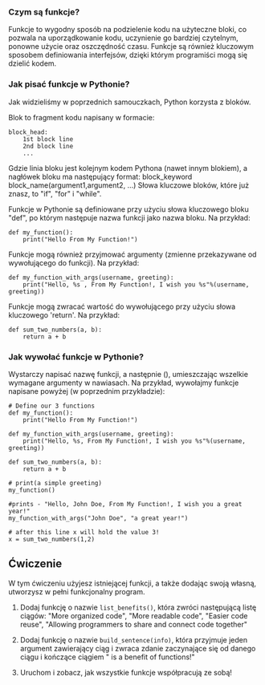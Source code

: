 ### Czym są funkcje?

Funkcje to wygodny sposób na podzielenie kodu na użyteczne bloki, co pozwala na uporządkowanie kodu, uczynienie go bardziej czytelnym, ponowne użycie oraz oszczędność czasu. Funkcje są również kluczowym sposobem definiowania interfejsów, dzięki którym programiści mogą się dzielić kodem.

### Jak pisać funkcje w Pythonie?

Jak widzieliśmy w poprzednich samouczkach, Python korzysta z bloków.

Blok to fragment kodu napisany w formacie:

    block_head:
        1st block line
        2nd block line
        ...

Gdzie linia bloku jest kolejnym kodem Pythona (nawet innym blokiem), a nagłówek bloku ma następujący format:
block_keyword block_name(argument1,argument2, ...)
Słowa kluczowe bloków, które już znasz, to "if", "for" i "while".

Funkcje w Pythonie są definiowane przy użyciu słowa kluczowego bloku "def", po którym następuje nazwa funkcji jako nazwa bloku.
Na przykład:

    def my_function():
        print("Hello From My Function!")


Funkcje mogą również przyjmować argumenty (zmienne przekazywane od wywołującego do funkcji).
Na przykład:

    def my_function_with_args(username, greeting):
        print("Hello, %s , From My Function!, I wish you %s"%(username, greeting))


Funkcje mogą zwracać wartość do wywołującego przy użyciu słowa kluczowego 'return'.
Na przykład:

    def sum_two_numbers(a, b):
        return a + b

### Jak wywołać funkcje w Pythonie?

Wystarczy napisać nazwę funkcji, a następnie (), umieszczając wszelkie wymagane argumenty w nawiasach.
Na przykład, wywołajmy funkcje napisane powyżej (w poprzednim przykładzie):

    # Define our 3 functions
    def my_function():
        print("Hello From My Function!")

    def my_function_with_args(username, greeting):
        print("Hello, %s, From My Function!, I wish you %s"%(username, greeting))

    def sum_two_numbers(a, b):
        return a + b

    # print(a simple greeting)
    my_function()

    #prints - "Hello, John Doe, From My Function!, I wish you a great year!"
    my_function_with_args("John Doe", "a great year!")

    # after this line x will hold the value 3!
    x = sum_two_numbers(1,2)  


Ćwiczenie
--------

W tym ćwiczeniu użyjesz istniejącej funkcji, a także dodając swoją własną, utworzysz w pełni funkcjonalny program.

1. Dodaj funkcję o nazwie `list_benefits()`, która zwróci następującą listę ciągów: "More organized code", "More readable code", "Easier code reuse", "Allowing programmers to share and connect code together"

2. Dodaj funkcję o nazwie `build_sentence(info)`, która przyjmuje jeden argument zawierający ciąg i zwraca zdanie zaczynające się od danego ciągu i kończące ciągiem " is a benefit of functions!"

3. Uruchom i zobacz, jak wszystkie funkcje współpracują ze sobą!
